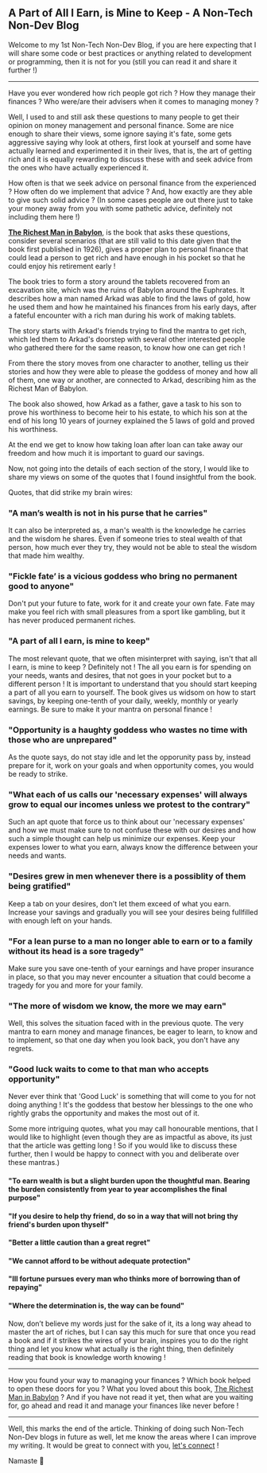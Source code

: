 ## A Part of All I Earn, is Mine to Keep - A Non-Tech Non-Dev Blog

Welcome to my 1st Non-Tech Non-Dev Blog, if you are here expecting that I will share some code or best practices or anything related to development or programming, then it is not for you (still you can read it and share it further !)

---

Have you ever wondered how rich people got rich ? How they manage their finances ? Who were/are their advisers when it comes to managing money ?

Well, I used to and still ask these questions to many people to get their opinion on money management and personal finance. Some are nice enough to share their views, some ignore saying it's fate, some gets aggressive saying why look at others, first look at yourself and some have actually learned and experimented it in their lives, that is, the art of getting rich and it is equally rewarding to discuss these with and seek advice from the ones who have actually experienced it.

How often is that we seek advice on personal finance from the experienced ? How often do we implement that advice ? And, how exactly are they able to give such solid advice ? (In some cases people are out there just to take your money away from you with some pathetic advice, definitely not including them here !)

**[The Richest Man in Babylon](https://amzn.to/394z4dJ)**, is the book that asks these questions, consider several scenarios (that are still valid to this date given that the book first published in 1926), gives a proper plan to personal finance that could lead a person to get rich and have enough in his pocket so that he could enjoy his retirement early !

The book tries to form a story around the tablets recovered from an excavation site, which was the ruins of Babylon around the Euphrates. It describes how a man named Arkad was able to find the laws of gold, how he used them and how he maintained his finances from his early days, after a fateful encounter with a rich man during his work of making tablets.

The story starts with Arkad's friends trying to find the mantra to get rich, which led them to Arkad's doorstep with several other interested people who gathered there for the same reason, to know how one can get rich !

From there the story moves from one character to another, telling us their stories and how they were able to please the goddess of money and how all of them, one way or another, are connected to Arkad, describing him as the Richest Man of Babylon.

The book also showed, how Arkad as a father, gave a task to his son to prove his worthiness to become heir to his estate, to which his son at the end of his long 10 years of journey explained the 5 laws of gold and proved his worthiness.

At the end we get to know how taking loan after loan can take away our freedom and how much it is important to guard our savings.

Now, not going into the details of each section of the story, I would like to share my views on some of the quotes that I found insightful from the book.

Quotes, that did strike my brain wires:

### "A man’s wealth is not in his purse that he carries"

It can also be interpreted as, a man's wealth is the knowledge he carries and the wisdom he shares. Even if someone tries to steal wealth of that person, how much ever they try, they would not be able to steal the wisdom that made him wealthy.

### "Fickle fate’ is a vicious goddess who bring no permanent good to anyone"

Don't put your future to fate, work for it and create your own fate. Fate may make you feel rich with small pleasures from a sport like gambling, but it has never produced permanent riches.

### "A part of all I earn, is mine to keep"

The most relevant quote, that we often misinterpret with saying, isn't that all I earn, is mine to keep ? Definitely not ! The all you earn is for spending on your needs, wants and desires, that not goes in your pocket but to a different person ! It is important to understand that you should start keeping a part of all you earn to yourself. The book gives us widsom on how to start savings, by keeping one-tenth of your daily, weekly, monthly or yearly earnings. Be sure to make it your mantra on personal finance !

### "Opportunity is a haughty goddess who wastes no time with those who are unprepared"

As the quote says, do not stay idle and let the opporunity pass by, instead prepare for it, work on your goals and when opportunity comes, you would be ready to strike.

### "What each of us calls our 'necessary expenses' will always grow to equal our incomes unless we protest to the contrary"

Such an apt quote that force us to think about our 'necessary expenses' and how we must make sure to not confuse these with our desires and how such a simple thought can help us minimize our expenses. Keep your expenses lower to what you earn, always know the difference between your needs and wants.

### "Desires grew in men whenever there is a possiblity of them being gratified"

Keep a tab on your desires, don't let them exceed of what you earn. Increase your savings and gradually you will see your desires being fullfilled with enough left on your hands.

### "For a lean purse to a man no longer able to earn or to a family without its head is a sore tragedy"

Make sure you save one-tenth of your earnings and have proper insurance in place, so that you may never encounter a situation that could become a tragedy for you and more for your family.

### "The more of wisdom we know, the more we may earn"

Well, this solves the situation faced with in the previous quote. The very mantra to earn money and manage finances, be eager to learn, to know and to implement, so that one day when you look back, you don't have any regrets.

### "Good luck waits to come to that man who accepts opportunity"

Never ever think that 'Good Luck' is something that will come to you for not doing anything ! It's the goddess that bestow her blessings to the one who rightly grabs the opportunity and makes the most out of it.

Some more intriguing quotes, what you may call honourable mentions, that I would like to highlight (even though they are as impactful as above, its just that the article was getting long ! So if you would like to discuss these further, then I would be happy to connect with you and deliberate over these mantras.)

#### "To earn wealth is but a slight burden upon the thoughtful man. Bearing the burden consistently from year to year accomplishes the final purpose"

#### "If you desire to help thy friend, do so in a way that will not bring thy friend's burden upon thyself"

#### "Better a little caution than a great regret"

#### "We cannot afford to be without adequate protection"

#### "Ill fortune pursues every man who thinks more of borrowing than of repaying"

#### "Where the determination is, the way can be found"

Now, don’t believe my words just for the sake of it, its a long way ahead to master the art of riches, but I can say this much for sure that once you read a book and if it strikes the wires of your brain, inspires you to do the right thing and let you know what actually is the right thing, then definitely reading that book is knowledge worth knowing !

---

How you found your way to managing your finances ? Which book helped to open these doors for you ? What you loved about this book, [The Richest Man in Babylon](https://amzn.to/394z4dJ) ? And if you have not read it yet, then what are you waiting for, go ahead and read it and manage your finances like never before !

---

Well, this marks the end of the article. Thinking of doing such Non-Tech Non-Dev blogs in future as well, let me know the areas where I can improve my writing. It would be great to connect with you, [let's connect](https://www.linkedin.com/in/siddharth-chandra1/) ! 

Namaste 🙏